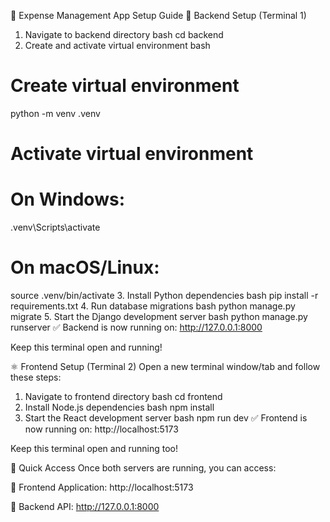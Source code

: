 🚀 Expense Management App Setup Guide
🐍 Backend Setup (Terminal 1)
1. Navigate to backend directory
bash
cd backend
2. Create and activate virtual environment
bash
# Create virtual environment
python -m venv .venv

# Activate virtual environment
# On Windows:
.venv\Scripts\activate

# On macOS/Linux:
source .venv/bin/activate
3. Install Python dependencies
bash
pip install -r requirements.txt
4. Run database migrations
bash
python manage.py migrate
5. Start the Django development server
bash
python manage.py runserver
✅ Backend is now running on: http://127.0.0.1:8000

Keep this terminal open and running!

⚛️ Frontend Setup (Terminal 2)
Open a new terminal window/tab and follow these steps:

1. Navigate to frontend directory
bash
cd frontend
2. Install Node.js dependencies
bash
npm install
3. Start the React development server
bash
npm run dev
✅ Frontend is now running on: http://localhost:5173

Keep this terminal open and running too!

🎯 Quick Access
Once both servers are running, you can access:

🔗 Frontend Application: http://localhost:5173

🔗 Backend API: http://127.0.0.1:8000
